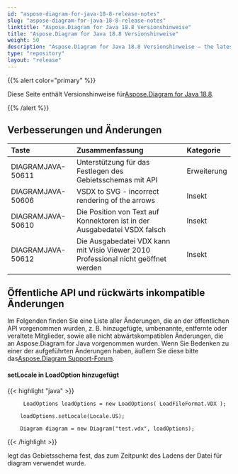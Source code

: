 ```yaml
---
id: "aspose-diagram-for-java-18-8-release-notes"
slug: "aspose-diagram-for-java-18-8-release-notes"
linktitle: "Aspose.Diagram for Java 18.8 Versionshinweise"
title: "Aspose.Diagram for Java 18.8 Versionshinweise"
weight: 50
description: "Aspose.Diagram for Java 18.8 Versionshinweise – the latest updates and fixes."
type: "repository"
layout: "release"
---
```

{{% alert color="primary" %}} 

 Diese Seite enthält Versionshinweise für[Aspose.Diagram for Java 18.8](https://releases.aspose.com/diagram/java/release-notes/2018/aspose-diagram-for-java-18-8-release-notes/).

{{% /alert %}} 
## **Verbesserungen und Änderungen**

|**Taste**|**Zusammenfassung**|**Kategorie**|
|:- |:- |:- |
|DIAGRAMJAVA-50611|Unterstützung für das Festlegen des Gebietsschemas mit API|Erweiterung|
|DIAGRAMJAVA-50606|VSDX to SVG - incorrect rendering of the arrows|Insekt|
|DIAGRAMJAVA-50610|Die Position von Text auf Konnektoren ist in der Ausgabedatei VSDX falsch|Insekt|
|DIAGRAMJAVA-50612|Die Ausgabedatei VDX kann mit Visio Viewer 2010 Professional nicht geöffnet werden|Insekt|
## **Öffentliche API und rückwärts inkompatible Änderungen**
Im Folgenden finden Sie eine Liste aller Änderungen, die an der öffentlichen API vorgenommen wurden, z. B. hinzugefügte, umbenannte, entfernte oder veraltete Mitglieder, sowie alle nicht abwärtskompatiblen Änderungen, die an Aspose.Diagram for Java vorgenommen wurden. Wenn Sie Bedenken zu einer der aufgeführten Änderungen haben, äußern Sie diese bitte das[Aspose.Diagram Support-Forum](https://forum.aspose.com/c/diagram/17).
#### **setLocale in LoadOption hinzugefügt**
{{< highlight "java" >}}

         LoadOptions loadOptions = new LoadOptions( LoadFileFormat.VDX ); 

        loadOptions.setLocale(Locale.US);

        Diagram diagram = new Diagram("test.vdx", loadOptions); 

{{< /highlight >}}

legt das Gebietsschema fest, das zum Zeitpunkt des Ladens der Datei für diagram verwendet wurde.
